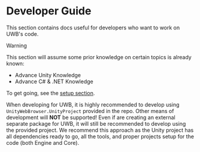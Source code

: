 # Developer Guide

This section contains docs useful for developers who want to work on UWB's code.

> [!WARNING]
> This section will assume some prior knowledge on certain topics is already known:
>   - Advance Unity Knowledge
>   - Advance C# & .NET Knowledge

To get going, see the [setup section](Setup.md).

When developing for UWB, it is highly recommended to develop using `UnityWebBrowser.UnityProject` provided in the repo. Other means of development will **NOT** be supported! Even if are creating an external separate package for UWB, it will still be recommended to develop using the provided project. We recommend this approach as the Unity project has all dependencies ready to go, all the tools, and proper projects setup for the code (both Engine and Core).
